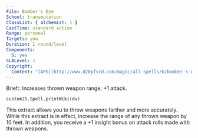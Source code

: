```yaml
---
File: Bomber's Eye
School: transmutation
ClassList: { alchemist: 1 }
CastTime: standard action
Range: personal
Targets: you
Duration: 1 round/level
Components:
  S: yes
SLALevel: 1
Copyright:
  Content: "[APG](http://www.d20pfsrd.com/magic/all-spells/b/bomber-s-eye)"
---
```

Brief:: Increases thrown weapon range; +1 attack.

```dataviewjs
customJS.Spell.printWiki(dv)
```

This extract allows you to throw weapons farther and more accurately. While this extract is in effect, increase the range of any thrown weapon by 10 feet. In addition, you receive a +1 insight bonus on attack rolls made with thrown weapons.
